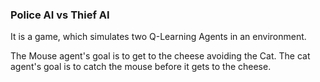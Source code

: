 ### Police AI vs Thief AI
 
 It is a game, which simulates two Q-Learning Agents
 in an environment. 
 
 The Mouse agent's goal is to get to the cheese
 avoiding the Cat. The cat agent's goal is to catch the mouse 
 before it gets to the cheese.


